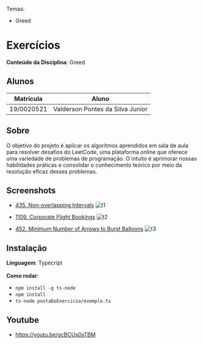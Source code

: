 Temas:
 - Greed

# Exercícios

**Conteúdo da Disciplina**: Greed<br>

## Alunos
|Matrícula | Aluno |
| -- | -- |
| 19/0020521  |  Valderson Pontes da Silva Junior |

## Sobre 
O objetivo do projeto é aplicar os algoritmos aprendidos em sala de aula para resolver desafios do LeetCode, uma plataforma online que oferece uma variedade de problemas de programação. O intuito é aprimorar nossas habilidades práticas e consolidar o conhecimento teórico por meio da resolução eficaz desses problemas.

## Screenshots
- [435. Non-overlapping Intervals](https://leetcode.com/problems/non-overlapping-intervals/description/)
![t1](https://github.com/valdersonjr/Greed_Exercicios/assets/65057466/f5d2ad41-25d4-44da-9e7a-0206e673bdf8)

- [1109. Corporate Flight Bookings](https://leetcode.com/problems/corporate-flight-bookings/description/)
![t2](https://github.com/valdersonjr/Greed_Exercicios/assets/65057466/752cf550-08a4-4e93-8996-4523f96e4e00)

- [452. Minimum Number of Arrows to Burst Balloons](https://leetcode.com/problems/minimum-number-of-arrows-to-burst-balloons/description/)
![t3](https://github.com/valdersonjr/Greed_Exercicios/assets/65057466/2d94f67d-1f06-422f-a721-2a6078d4c5f0)

## Instalação 
**Linguagem**: Typecript<br><br>
**Como rodar**: 
- `npm install -g ts-node` </br>
- `npm install` </br>
 - `ts-node pastaDoExercicio/exemplo.ts`

## Youtube
- https://youtu.be/gcBCUs0sTBM